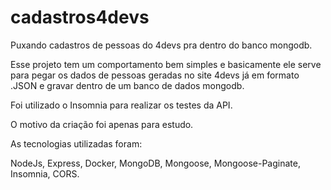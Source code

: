 # cadastros4devs
Puxando cadastros de pessoas do 4devs pra dentro do banco mongodb.

Esse projeto tem um comportamento bem simples e basicamente ele serve para pegar os dados de pessoas geradas no site 4devs já em formato .JSON e gravar dentro de um banco de dados mongodb.

Foi utilizado o Insomnia para realizar os testes da API.

O motivo da criação foi apenas para estudo.

As tecnologias utilizadas foram:

NodeJs, Express, Docker, MongoDB, Mongoose, Mongoose-Paginate, Insomnia, CORS.
